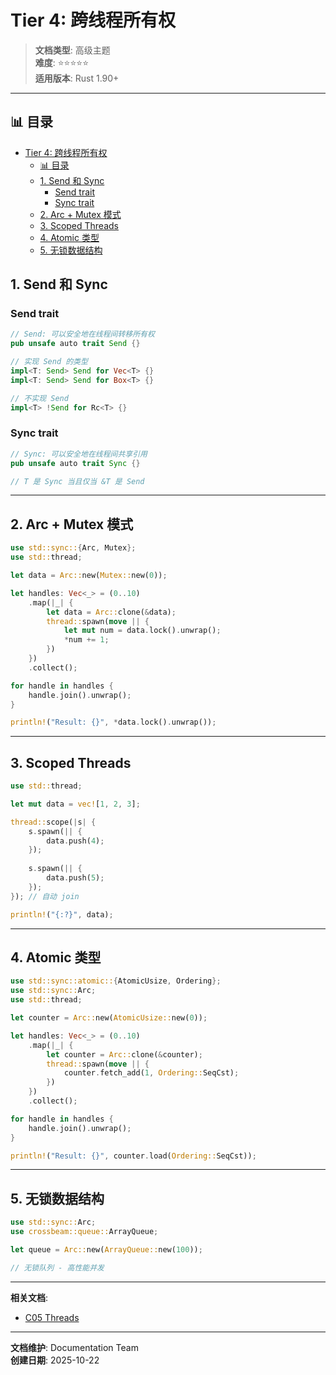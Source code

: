﻿# Tier 4: 跨线程所有权

> **文档类型**: 高级主题  
> **难度**: ⭐⭐⭐⭐⭐  
> **适用版本**: Rust 1.90+

---

## 📊 目录

- [Tier 4: 跨线程所有权](#tier-4-跨线程所有权)
  - [📊 目录](#-目录)
  - [1. Send 和 Sync](#1-send-和-sync)
    - [Send trait](#send-trait)
    - [Sync trait](#sync-trait)
  - [2. Arc + Mutex 模式](#2-arc--mutex-模式)
  - [3. Scoped Threads](#3-scoped-threads)
  - [4. Atomic 类型](#4-atomic-类型)
  - [5. 无锁数据结构](#5-无锁数据结构)

## 1. Send 和 Sync

### Send trait

```rust
// Send: 可以安全地在线程间转移所有权
pub unsafe auto trait Send {}

// 实现 Send 的类型
impl<T: Send> Send for Vec<T> {}
impl<T: Send> Send for Box<T> {}

// 不实现 Send
impl<T> !Send for Rc<T> {}
```

### Sync trait

```rust
// Sync: 可以安全地在线程间共享引用
pub unsafe auto trait Sync {}

// T 是 Sync 当且仅当 &T 是 Send
```

---

## 2. Arc + Mutex 模式

```rust
use std::sync::{Arc, Mutex};
use std::thread;

let data = Arc::new(Mutex::new(0));

let handles: Vec<_> = (0..10)
    .map(|_| {
        let data = Arc::clone(&data);
        thread::spawn(move || {
            let mut num = data.lock().unwrap();
            *num += 1;
        })
    })
    .collect();

for handle in handles {
    handle.join().unwrap();
}

println!("Result: {}", *data.lock().unwrap());
```

---

## 3. Scoped Threads

```rust
use std::thread;

let mut data = vec![1, 2, 3];

thread::scope(|s| {
    s.spawn(|| {
        data.push(4);
    });
    
    s.spawn(|| {
        data.push(5);
    });
}); // 自动 join

println!("{:?}", data);
```

---

## 4. Atomic 类型

```rust
use std::sync::atomic::{AtomicUsize, Ordering};
use std::sync::Arc;
use std::thread;

let counter = Arc::new(AtomicUsize::new(0));

let handles: Vec<_> = (0..10)
    .map(|_| {
        let counter = Arc::clone(&counter);
        thread::spawn(move || {
            counter.fetch_add(1, Ordering::SeqCst);
        })
    })
    .collect();

for handle in handles {
    handle.join().unwrap();
}

println!("Result: {}", counter.load(Ordering::SeqCst));
```

---

## 5. 无锁数据结构

```rust
use std::sync::Arc;
use crossbeam::queue::ArrayQueue;

let queue = Arc::new(ArrayQueue::new(100));

// 无锁队列 - 高性能并发
```

---

**相关文档**:

- [C05 Threads](../../../c05_threads/)

---

**文档维护**: Documentation Team  
**创建日期**: 2025-10-22
